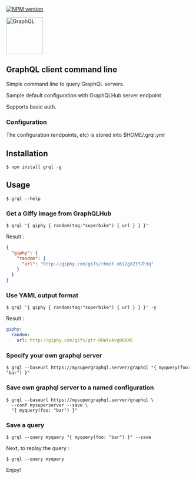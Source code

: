 [![NPM version](https://badge.fury.io/js/grql.svg)](http://badge.fury.io/js/grql)

<a href="http://graphql.org/"><img src="http://graphql.org/img/logo.svg" width="100px" title="GraphQL"></a>

## GraphQL client command line

Simple command line to query GraphQL servers.

Sample default configuration with GraphQLHub server endpoint  

Supports basic auth.

### Configuration

The configuration (endpoints, etc) is stored into $HOME/.grql.yml

## Installation

```
$ npm install grql -g
```
 
## Usage

```
$ grql --help
```

### Get a Giffy image from GraphQLHub

```
$ grql '{ giphy { random(tag:"superbike") { url } } }'
```

Result :

```json
{
  "giphy": {
    "random": {
      "url": "http://giphy.com/gifs/rhmit-xKi2gX2tY7h3q"
    }
  }
}
```

### Use YAML output format

```
$ grql '{ giphy { random(tag:"superbike") { url } } }' -y
```

Result :

```yaml
giphy: 
  random: 
    url: http://giphy.com/gifs/gtr-UUWYxAvgO60X6
```

### Specify your own graphql server

```
$ grql --baseurl https://mysupergraphql.server/graphql "{ myquery(foo: "bar") }"
```

### Save own graphql server to a named configuration

```
$ grql --baseurl https://mysupergraphql.server/graphql \
  --conf mysuperserver --save \
  "{ myquery(foo: "bar") }"
```

### Save a query

```
$ grql --query myquery "{ myquery(foo: "bar") }" --save
```

Next, to replay the query :

```
$ grql --query myquery
```

Enjoy!
